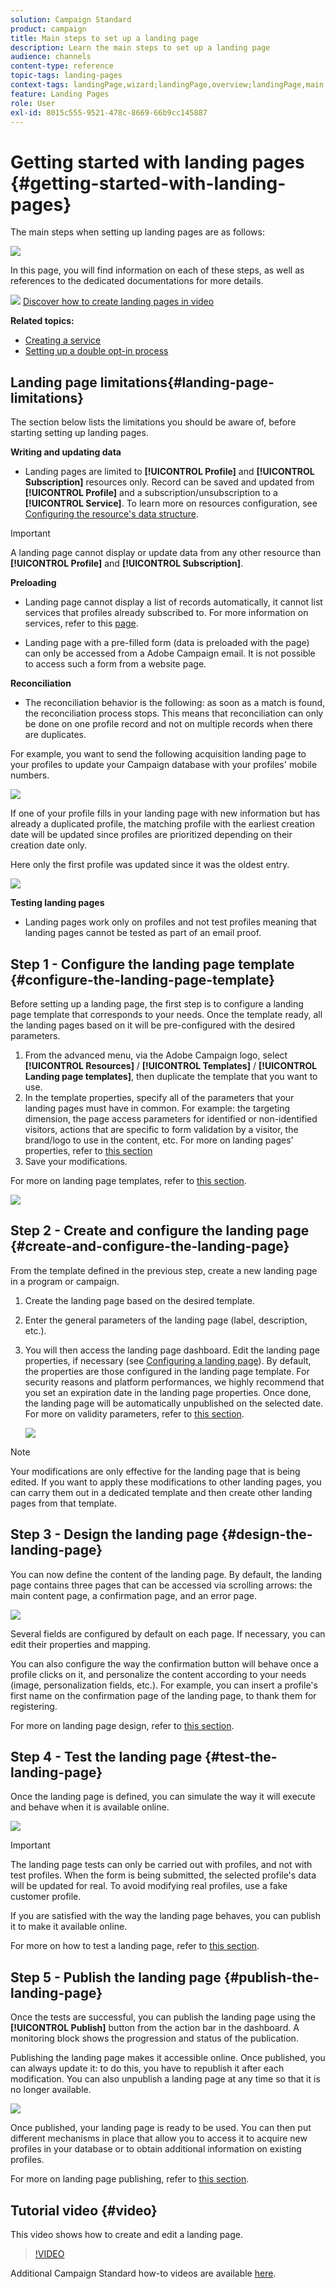 ```yaml
---
solution: Campaign Standard
product: campaign
title: Main steps to set up a landing page
description: Learn the main steps to set up a landing page
audience: channels
content-type: reference
topic-tags: landing-pages
context-tags: landingPage,wizard;landingPage,overview;landingPage,main
feature: Landing Pages
role: User
exl-id: 8015c555-9521-478c-8669-66b9cc145887
---
```

# Getting started with landing pages {#getting-started-with-landing-pages}

The main steps when setting up landing pages are as follows:

![](assets/lp_steps.png)

In this page, you will find information on each of these steps, as well as references to the dedicated documentations for more details.

![](assets/do-not-localize/how-to-video.png) [Discover how to create landing pages in video](#video)

**Related topics:**

* [Creating a service](../../audiences/using/creating-a-service.md)
* [Setting up a double opt-in process](setting-up-a-double-opt-in-process.md)

## Landing page limitations{#landing-page-limitations}

The section below lists the limitations you should be aware of, before starting setting up landing pages.

**Writing and updating data**

* Landing pages are limited to **[!UICONTROL Profile]** and **[!UICONTROL Subscription]** resources only. Record can be saved and updated from **[!UICONTROL Profile]** and a subscription/unsubscription to a **[!UICONTROL Service]**.
To learn more on resources configuration, see [Configuring the resource's data structure](../../developing/using/configuring-the-resource-s-data-structure.md).

>[!IMPORTANT]
>
>A landing page cannot display or update data from any other resource than **[!UICONTROL Profile]** and **[!UICONTROL Subscription]**.

**Preloading**

* Landing page cannot display a list of records automatically, it cannot list services that profiles already subscribed to. For more information on services, refer to this [page](../../audiences/using/creating-a-service.md).

* Landing page with a pre-filled form (data is preloaded with the page) can only be accessed from a Adobe Campaign email. It is not possible to access such a form from a website page.

**Reconciliation**

* The reconciliation behavior is the following: as soon as a match is found, the reconciliation process stops. This means that reconciliation can only be done on one profile record and not on multiple records when there are duplicates.

For example, you want to send the following acquisition landing page to your profiles to update your Campaign database with your profiles' mobile numbers.

![](assets/landing_page_limitation_1.png)

If one of your profile fills in your landing page with new information but has already a duplicated profile, the matching profile with the earliest creation date will be updated since profiles are prioritized depending on their creation date only.

Here only the first profile was updated since it was the oldest entry.

![](assets/landing_page_limitation_2.png)

**Testing landing pages**

* Landing pages work only on profiles and not test profiles meaning that landing pages cannot be tested as part of an email proof.

## Step 1 - Configure the landing page template {#configure-the-landing-page-template}

Before setting up a landing page, the first step is to configure a landing page template that corresponds to your needs. Once the template ready, all the landing pages based on it will be pre-configured with the desired parameters.

1. From the advanced menu, via the Adobe Campaign logo, select **[!UICONTROL Resources]** / **[!UICONTROL Templates]** / **[!UICONTROL Landing page templates]**, then duplicate the template that you want to use.
1. In the template properties, specify all of the parameters that your landing pages must have in common. For example: the targeting dimension, the page access parameters for identified or non-identified visitors, actions that are specific to form validation by a visitor, the brand/logo to use in the content, etc. For more on landing pages' properties, refer to [this section](../../channels/using/configuring-landing-page.md)
1. Save your modifications.

For more on landing page templates, refer to [this section](../../channels/using/getting-started-with-landing-pages.md).

![](assets/lp-steps1.png)

## Step 2 - Create and configure the landing page {#create-and-configure-the-landing-page}

From the template defined in the previous step, create a new landing page in a program or campaign.

1. Create the landing page based on the desired template.
1. Enter the general parameters of the landing page (label, description, etc.).
1. You will then access the landing page dashboard. Edit the landing page properties, if necessary (see [Configuring a landing page](../../channels/using/configuring-landing-page.md)). By default, the properties are those configured in the landing page template.
    For security reasons and platform performances, we highly recommend that you set an expiration date in the landing page properties. Once done, the landing page will be automatically unpublished on the selected date. For more on validity parameters, refer to [this section](../../channels/using/testing-publishing-landing-page.md#setting-up-validity-parameters).

    ![](assets/lp-steps3.png)

>[!NOTE]
>
>Your modifications are only effective for the landing page that is being edited. If you want to apply these modifications to other landing pages, you can carry them out in a dedicated template and then create other landing pages from that template.

## Step 3 - Design the landing page {#design-the-landing-page}

You can now define the content of the landing page. By default, the landing page contains three pages that can be accessed via scrolling arrows: the main content page, a confirmation page, and an error page.

![](assets/lp-steps4.png)

Several fields are configured by default on each page. If necessary, you can edit their properties and mapping.

You can also configure the way the confirmation button will behave once a profile clicks on it, and personalize the content according to your needs (image, personalization fields, etc.). For example, you can insert a profile's first name on the confirmation page of the landing page, to thank them for registering.

For more on landing page design, refer to [this section](../../channels/using/designing-a-landing-page.md).

## Step 4 - Test the landing page {#test-the-landing-page}

Once the landing page is defined, you can simulate the way it will execute and behave when it is available online.

![](assets/lp-steps5.png)

>[!IMPORTANT]
>
>The landing page tests can only be carried out with profiles, and not with test profiles. When the form is being submitted, the selected profile's data will be updated for real. To avoid modifying real profiles, use a fake customer profile.

If you are satisfied with the way the landing page behaves, you can publish it to make it available online.

For more on how to test a landing page, refer to [this section](../../channels/using/testing-publishing-landing-page.md#testing-the-landing-page-).

## Step 5 - Publish the landing page {#publish-the-landing-page}

Once the tests are successful, you can publish the landing page using the **[!UICONTROL Publish]** button from the action bar in the dashboard. A monitoring block shows the progression and status of the publication.

Publishing the landing page makes it accessible online. Once published, you can always update it: to do this, you have to republish it after each modification. You can also unpublish a landing page at any time so that it is no longer available.

![](assets/lp-steps6.png)

Once published, your landing page is ready to be used. You can then put different mechanisms in place that allow you to access it to acquire new profiles in your database or to obtain additional information on existing profiles.

For more on landing page publishing, refer to [this section](../../channels/using/testing-publishing-landing-page.md#publishing-a-landing-page).

## Tutorial video {#video}

This video shows how to create and edit a landing page.

>[!VIDEO](https://video.tv.adobe.com/v/24093?quality=12)

Additional Campaign Standard how-to videos are available [here](https://experienceleague.adobe.com/docs/campaign-standard-learn/tutorials/overview.html?lang=en).
